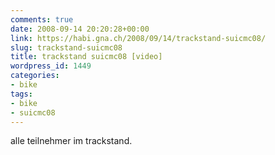 ```yaml
---
comments: true
date: 2008-09-14 20:20:28+00:00
link: https://habi.gna.ch/2008/09/14/trackstand-suicmc08/
slug: trackstand-suicmc08
title: trackstand suicmc08 [video]
wordpress_id: 1449
categories:
- bike
tags:
- bike
- suicmc08
---
```



alle teilnehmer im trackstand.
